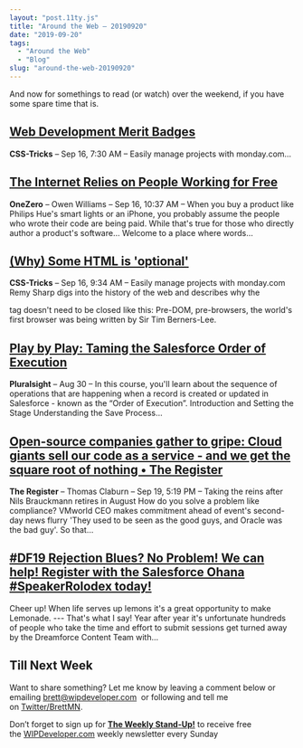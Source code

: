 ```yaml
---
layout: "post.11ty.js"
title: "Around the Web – 20190920"
date: "2019-09-20"
tags: 
  - "Around the Web"
  - "Blog"
slug: "around-the-web-20190920"
---
```


And now for somethings to read (or watch) over the weekend, if you have some spare time that is.

## [Web Development Merit Badges](https://css-tricks.com/web-development-merit-badges/)

**CSS-Tricks** – Sep 16, 7:30 AM – Easily manage projects with monday.com…

## [The Internet Relies on People Working for Free](https://onezero.medium.com/the-internet-relies-on-people-working-for-free-a79104a68bcc)

**OneZero** – Owen Williams – Sep 16, 10:37 AM – When you buy a product like Philips Hue's smart lights or an iPhone, you probably assume the people who wrote their code are being paid. While that's true for those who directly author a product's software… Welcome to a place where words…

## [(Why) Some HTML is 'optional'](https://css-tricks.com/why-some-html-is-optional/)

**CSS-Tricks** – Sep 16, 9:34 AM – Easily manage projects with monday.com Remy Sharp digs into the history of the web and describes why the <p> tag doesn't need to be closed like this: Pre-DOM, pre-browsers, the world's first browser was being written by Sir Tim Berners-Lee.

## [Play by Play: Taming the Salesforce Order of Execution](https://www.pluralsight.com/courses/play-by-play-taming-the-salesforce-order-of-execution)

**Pluralsight** – Aug 30 – In this course, you'll learn about the sequence of operations that are happening when a record is created or updated in Salesforce - known as the “Order of Execution”. Introduction and Setting the Stage Understanding the Save Process…

## [Open-source companies gather to gripe: Cloud giants sell our code as a service - and we get the square root of nothing • The Register](https://www.theregister.co.uk/2019/09/20/open_source_companies_cloud/)

**The Register** – Thomas Claburn – Sep 19, 5:19 PM – Taking the reins after Nils Brauckmann retires in August How do you solve a problem like compliance? VMworld CEO makes commitment ahead of event's second-day news flurry 'They used to be seen as the good guys, and Oracle was the bad guy'. So that…

## [#DF19 Rejection Blues? No Problem! We can help! Register with the Salesforce Ohana #SpeakerRolodex today!](https://airtable.com/shr8hRaiFxaIZQlRv)

Cheer up! When life serves up lemons it's a great opportunity to make Lemonade. --- That's what I say! Year after year it's unfortunate hundreds of people who take the time and effort to submit sessions get turned away by the Dreamforce Content Team with...

## Till Next Week

Want to share something? Let me know by leaving a comment below or emailing [brett@wipdeveloper.com](mailto:brett@wipdeveloper.com)  or following and tell me on [Twitter/BrettMN](https://twitter.com/BrettMN).

Don’t forget to sign up for **[The Weekly Stand-Up!](https://wipdeveloper.wpcomstaging.com/newsletter/)** to receive free the [WIPDeveloper.com](https://wipdeveloper.wpcomstaging.com/) weekly newsletter every Sunday
